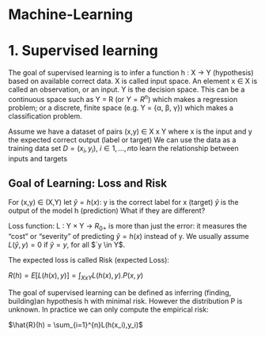 # Machine-Learning
# 1. Supervised learning
The goal of supervised learning is to infer a function h : X → Y (hypothesis) based on available correct data.
X is called input space. An element x ∈ X is called an observation, or an input.
Y is the decision space.
This can be a continuous space such as Y = R (or $`Y = R^n`$) which makes a regression problem; or a discrete, finite space (e.g. Y = {α, β, γ}) which makes a classification problem.

Assume we have a dataset of pairs (x,y) ∈ X x Y
where x is the input and y the expected correct output (label or target)
We can use the data as a training data set $`D =(x_i, y_i)`$,  $`i \in {1,...,n}`$to learn the relationship between inputs and targets

## Goal of Learning: Loss and Risk
For (x,y) ∈ (X,Y) let $`\hat{y} = h(x)`$:
y is the correct label for x (target)
$`\hat{y}`$ is the output of the model h (prediction)
What if they are different?

Loss function: L : Y × Y → $`R_{0+}`$ is more than just the error: it measures the “cost” or “severity” of predicting $`\hat{y} = h(x)`$ instead of y.
We usually assume $`L(\hat{y},y)= 0`$ if $`\hat{y} = y`$, for all $`y \in Y$.

The expected loss is called Risk (expected Loss):

$R(h) = E[L(h(x),y)] = \int_{X x Y} L(h(x),y). P(x,y)$

The goal of supervised learning can be defined as inferring (finding, building)an hypothesis h with minimal risk.
However the distribution P is unknown. In practice we can only compute the empirical risk:

$\hat{R}(h) = \sum_{i=1}^{n}L(h(x_i),y_i)$
